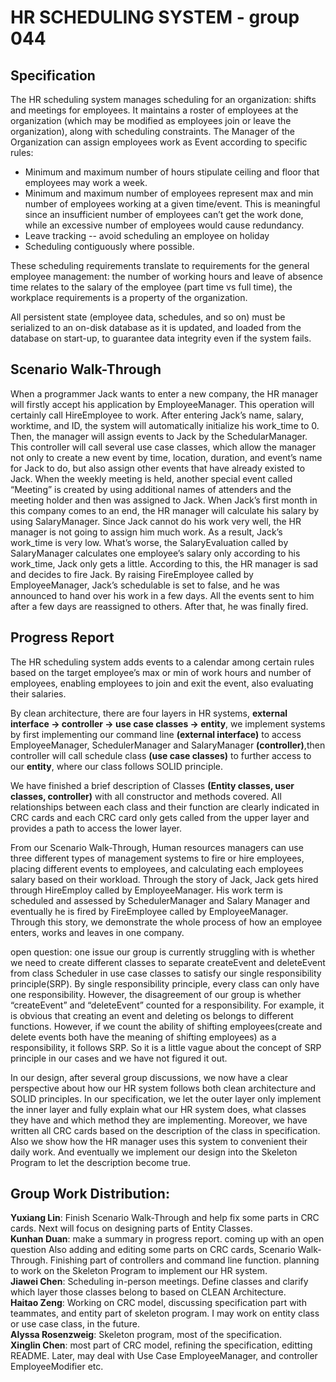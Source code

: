 # HR SCHEDULING SYSTEM - group 044


## Specification

The HR scheduling system manages scheduling for an organization: shifts and meetings for employees. It maintains a roster of employees at the organization (which may be modified as employees join or leave the organization), along with scheduling constraints. The Manager of the Organization can assign employees work as Event according to specific rules:

+ Minimum and maximum number of hours stipulate ceiling and floor that employees may work a week.
+ Minimum and maximum number of employees represent max and min number of employees working at a given time/event. This is meaningful since an insufficient number of employees can’t get the work done, while an excessive number of employees would cause redundancy.
+ Leave tracking -- avoid scheduling an employee on holiday
+ Scheduling contiguously where possible.

These scheduling requirements translate to requirements for the general employee management: the number of working hours and leave of absence time relates to the salary of the employee (part time vs full time), the workplace requirements is a property of the organization.

All persistent state (employee data, schedules, and so on) must be serialized to an on-disk database as it is updated, and loaded from the database on start-up, to guarantee data integrity even if the system fails.


## Scenario Walk-Through
  
When a programmer Jack wants to enter a new company, the HR manager will firstly accept his application by EmployeeManager. This operation will certainly call HireEmployee to work. After entering Jack’s name, salary, worktime, and ID, the system will automatically initialize his work_time to 0. Then, the manager will assign events to Jack by  the SchedularManager. This controller will call several use case classes, which allow the manager not only to create a new event by time, location, duration, and event’s name for Jack to do, but also assign other events that have already existed to Jack. When the weekly meeting is held, another special event called “Meeting” is created by using additional names of attenders and the meeting holder and then was assigned to Jack. When Jack’s first month in this company comes to an end, the HR manager will calculate his salary by using SalaryManager. Since Jack cannot do his work very well, the HR manager is not going to assign him much work. As a result, Jack’s work_time is very low. What’s worse, the SalaryEvaluation called by SalaryManager calculates one employee’s salary only according to his work_time, Jack only gets a little. According to this, the HR manager is sad and decides to fire Jack. By raising FireEmployee called by EmployeeManager, Jack’s schedulable is set to false, and he was announced to hand over his work in a few days. All the events sent to him after a few days are reassigned to others. After that, he was finally fired.


## Progress Report
The HR scheduling system adds events to a calendar among certain rules based on the target employee’s max or min of work hours and number of employees, enabling employees to join and exit the event, also evaluating their salaries. 

By clean architecture, there are four layers in HR systems, **external interface -> controller -> use case classes -> entity**, we implement systems by first implementing our command line **(external interface)** to access EmployeeManager, SchedulerManager and SalaryManager **(controller)**,then controller will call schedule class **(use case classes)** to further access to our **entity**, where our class follows SOLID principle.

We have finished a brief description of Classes **(Entity classes, user classes, controller)** with all constructor and methods covered. All relationships between each class and their function are clearly indicated in CRC cards and each CRC card only gets called from the upper layer and provides a path to access the lower layer.

From our Scenario Walk-Through, Human resources managers can use three different types of management systems to fire or hire employees, placing different events to employees, and calculating each employees salary based on their workload. Through the story of Jack, Jack gets hired through HireEmploy called by EmployeeManager. His work term is scheduled and assessed by SchedulerManager and Salary Manager and eventually he is fired by FireEmployee called by EmployeeManager. Through this story, we demonstrate the whole process of how an employee enters, works and leaves in one company.

open question:
one issue our group is currently struggling with is whether we need to create different classes to separate createEvent and deleteEvent from class Scheduler in use case classes to satisfy our single responsibility principle(SRP).  By single responsibility principle, every class can only have one responsibility. However, the disagreement of our group is whether “createEvent” and “deleteEvent” counted for a responsibility. For example, it is obvious that creating an event and deleting os belongs to different functions. However, if we count the ability of shifting employees(create and delete events both have the meaning of shifting employees) as a responsibility, it follows SRP. So it is a little vague about the concept of SRP principle in our cases and we have not figured it out.

In our design, after several group discussions, we now have a clear perspective about how our HR system follows both clean architecture and SOLID principles. In our specification, we let the outer layer only implement the inner layer and fully explain what our HR system does, what classes they have and which method they are implementing. Moreover, we have written all CRC cards based on the description of the class in specification. Also we show how the HR manager uses this system to convenient their daily work. And eventually we implement our design into the Skeleton Program to let the description become true.

## Group Work Distribution:
**Yuxiang Lin**: Finish Scenario Walk-Through and help fix some parts in CRC cards. Next will focus on designing parts of Entity Classes.<br>
**Kunhan Duan**: make a summary in progress report. coming up with an open question Also adding and editing some parts  on CRC cards, Scenario Walk-Through. Finishing part of controllers and command line function. planning to work on the Skeleton Program to implement our HR system.<br>
**Jiawei Chen**: Scheduling in-person meetings. Define classes and clarify which layer those classes belong to based on CLEAN Architecture.<br>
**Haitao Zeng**: Working on CRC model, discussing specification part with teammates, and entity part of skeleton program. I may work on entity class or use case class, in the future.<br>
**Alyssa Rosenzweig**: Skeleton program, most of the specification.<br>
**Xinglin Chen**: most part of CRC model, refining the specification, editting README. Later, may deal with Use Case EmployeeManager, and controller EmployeeModifier etc.




